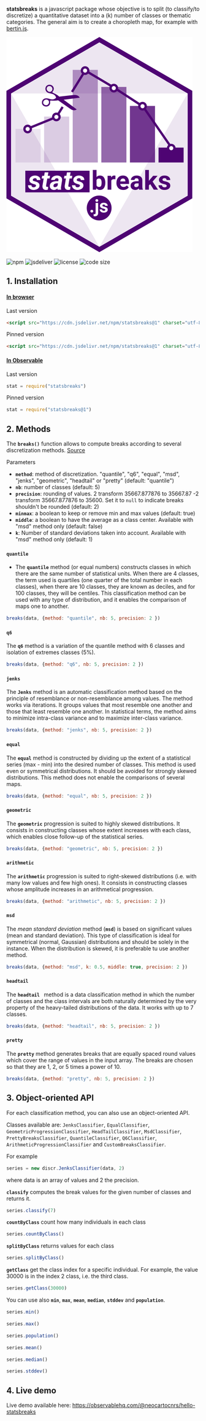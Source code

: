 
**statsbreaks** is a javascript package whose objective is to split (to classify/to discretize) a quantitative dataset into a (k) number of classes or thematic categories.
The general aim is to create a choropleth map, for example with [bertin.js](https://observablehq.com/@neocartocnrs/bertin-js-chropoleth?collection=@neocartocnrs/bertin).

![logo](img/statsbreaks.svg)

![npm](https://img.shields.io/npm/v/statsbreaks)
![jsdeliver](https://img.shields.io/jsdelivr/npm/hw/statsbreaks)
![license](https://img.shields.io/badge/license-MIT-success)
![code size](https://img.shields.io/github/languages/code-size/neocarto/statsbreaks)

## 1. Installation

#### <ins>In browser</ins>

Last version

```html
<script src="https://cdn.jsdelivr.net/npm/statsbreaks@1" charset="utf-8"></script>
```

Pinned version

```html
<script src="https://cdn.jsdelivr.net/npm/statsbreaks@1" charset="utf-8"></script>
```

#### <ins>In Observable</ins>

Last version

~~~js
stat = require("statsbreaks")
~~~

Pinned version

~~~js
stat = require("statsbreaks@1")
~~~

## 2. Methods

The **`breaks()`** function allows to compute breaks according to several discretization methods. [Source](https://github.com/neocarto/statsbreaks/blob/main/src/breaks.js)

Parameters

- <b>`method`</b>: method of discretization. "quantile", "q6", "equal", "msd", "jenks", "geometric", "headtail" or "pretty" (default: "quantile")
- <b>`nb`</b>: number of classes (default: 5)
- <b>`precision`</b>: rounding of values. 2 transform 35667.877876 to 35667.87 -2 transform 35667.877876 to 35600. Set it to `null` to indicate breaks shouldn't be rounded (default: 2)
- <b>`minmax`</b>: a boolean to keep or remove min and max values (default: true)
- <b>`middle`</b>: a boolean to have the average as a class center. Available with "msd" method only (default: false)
- <b>`k`</b>: Number of standard deviations taken into account. Available with "msd" method only (default: 1)

#### `quantile` 

- The **`quantile`** method (or equal numbers) constructs classes in which there are the same number of statistical units. When there are 4 classes, the term used is quartiles (one quarter of the total number in each classes), when there are 10 classes, they are known as deciles, and for 100 classes, they will be centiles. This classification method can be used with any type of distribution, and it enables the comparison of maps one to another.

~~~js
breaks(data, {method: "quantile", nb: 5, precision: 2 })
~~~

#### `q6`

The **`q6`** method is a variation of the quantile method with 6 classes and isolation of extremes classes (5%).

~~~js
breaks(data, {method: "q6", nb: 5, precision: 2 })
~~~

#### `jenks`

The **`Jenks`** method is an automatic classification method based on the principle of resemblance or non-resemblance among values. The method works via iterations. It groups values that most resemble one another and those that least resemble one another. In statistical terms, the method aims to minimize intra-class variance and to maximize inter-class variance.

~~~js
breaks(data, {method: "jenks", nb: 5, precision: 2 })
~~~

#### `equal`

The **`equal`** method is constructed by dividing up the extent of a statistical series (max - min) into the desired number of classes. This method is used even or symmetrical distributions. It should be avoided for strongly skewed distributions. This method does not enable the comparisons of several maps.

~~~js
breaks(data, {method: "equal", nb: 5, precision: 2 })
~~~

#### `geometric`

The **`geometric`** progression is suited to highly skewed distributions. It consists in constructing classes whose extent increases with each class, which enables close follow-up of the statistical series.

~~~js
breaks(data, {method: "geometric", nb: 5, precision: 2 })
~~~

#### `arithmetic`

The **`arithmetic`** progression is suited to right-skewed distributions (i.e. with many low values and few high ones). It consists in constructing classes whose amplitude increases in an arithmetical progression.

~~~js
breaks(data, {method: "arithmetic", nb: 5, precision: 2 })
~~~


#### `msd`

The *mean standard deviation* method (**`msd`**) is based on significant values (mean and standard deviation). This type of classification is ideal for symmetrical (normal, Gaussian) distributions and should be solely in the instance. When the distribution is skewed, it is preferable tu use another method.

~~~js
breaks(data, {method: "msd", k: 0.5, middle: true, precision: 2 })
~~~

#### `headtail`

The **`headtail `** method is a data classification method in which the number of classes and the class intervals are both naturally determined by the very property of the heavy-tailed distributions of the data. It works with up to 7 classes.

~~~js
breaks(data, {method: "headtail", nb: 5, precision: 2 })
~~~

#### `pretty`

The **`pretty`**  method generates breaks that are equally spaced round values which cover the range of values in the input array. The breaks are chosen so that they are 1, 2, or 5 times a power of 10.

~~~js
breaks(data, {method: "pretty", nb: 5, precision: 2 })
~~~

## 3. Object-oriented API

For each classification method, you can also use an object-oriented API.

Classes available are: `JenksClassifier`, `EqualClassifier`, `GeometricProgressionClassifier`, `HeadTailClassifier`, `MsdClassifier`, `PrettyBreaksClassifier`, `QuantileClassifier`, `Q6Classifier`, `ArithmeticProgressionClassifier` and `CustomBreaksClassifier`.
  
For example

~~~js
series = new discr.JenksClassifier(data, 2)
~~~

where data is an array of values and 2 the precision.

**`classify`** computes the break values for the given number of classes and returns it.

~~~js
series.classify(7)
~~~

**`countByClass`** count how many individuals in each class

~~~js
series.countByClass()
~~~

**`splitByClass`** returns values for each class

~~~js
series.splitByClass()
~~~


**`getClass`** get the class index for a specific individual. For example, the value 30000 is in the index 2 class, i.e. the third class.

~~~js
series.getClass(30000)
~~~

You can use also **`min`**, **`max`**, **`mean`**, **`median`**, **`stddev`** and **`population`**.


~~~js
series.min()
~~~

~~~js
series.max()
~~~

~~~js
series.population()
~~~

~~~js
series.mean()
~~~

~~~js
series.median()
~~~

~~~js
series.stddev()
~~~


## 4. Live demo

Live demo available here: https://observablehq.com/@neocartocnrs/hello-statsbreaks
